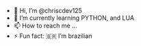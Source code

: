- 👋 Hi, I’m @chriscdev125
- 🌱 I’m currently learning PYTHON, and LUA
- 📫 How to reach me ...
- ⚡ Fun fact: 🇧🇷 I’m brazilian

<!---
chriscdev125/chriscdev125 is a ✨ special ✨ repository because its `README.md` (this file) appears on your GitHub profile.
You can click the Preview link to take a look at your changes.
--->
